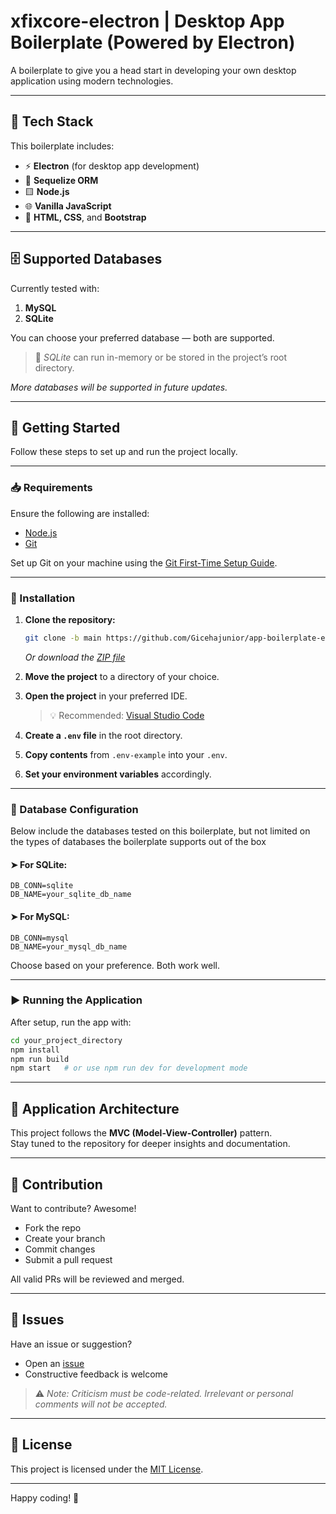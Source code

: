 # xfixcore-electron | Desktop App Boilerplate (Powered by Electron)

A boilerplate to give you a head start in developing your own desktop application using modern technologies.

---

## 🚀 Tech Stack

This boilerplate includes:

- ⚡ **Electron** (for desktop app development)
- 🧠 **Sequelize ORM**
- 🟨 **Node.js**
- 🌐 **Vanilla JavaScript**
- 🎨 **HTML, CSS**, and **Bootstrap**

---

## 🗄️ Supported Databases

Currently tested with:

1. **MySQL**
2. **SQLite**

You can choose your preferred database — both are supported.  
> 🔹 *SQLite* can run in-memory or be stored in the project’s root directory.

_More databases will be supported in future updates._

---

## 🔧 Getting Started

Follow these steps to set up and run the project locally.

---

### 📥 Requirements

Ensure the following are installed:

- [Node.js](https://nodejs.org/en/download/)
- [Git](https://git-scm.com/downloads)

Set up Git on your machine using the [Git First-Time Setup Guide](https://git-scm.com/book/en/v2/Getting-Started-First-Time-Git-Setup).

---

### 🚦 Installation

1. **Clone the repository:**

   ```bash
   git clone -b main https://github.com/Gicehajunior/app-boilerplate-electron.git
   ```

   _Or download the [ZIP file](https://github.com/Gicehajunior/app-boilerplate-electron/archive/refs/heads/main.zip)_

2. **Move the project** to a directory of your choice.

3. **Open the project** in your preferred IDE.  
   > 💡 Recommended: [Visual Studio Code](https://code.visualstudio.com)

4. **Create a `.env` file** in the root directory.

5. **Copy contents** from `.env-example` into your `.env`.

6. **Set your environment variables** accordingly.

---

### 🧩 Database Configuration
Below include the databases tested on this boilerplate, but not limited on the types of databases the boilerplate supports out of the box

#### ➤ For SQLite:

```env
DB_CONN=sqlite
DB_NAME=your_sqlite_db_name
```

#### ➤ For MySQL:

```env
DB_CONN=mysql
DB_NAME=your_mysql_db_name
```

Choose based on your preference. Both work well.

---

### ▶️ Running the Application

After setup, run the app with:

```bash
cd your_project_directory
npm install
npm run build
npm start   # or use npm run dev for development mode
```

---

## 🧠 Application Architecture

This project follows the **MVC (Model-View-Controller)** pattern.  
Stay tuned to the repository for deeper insights and documentation.

---

## 🤝 Contribution

Want to contribute? Awesome!

- Fork the repo
- Create your branch
- Commit changes
- Submit a pull request

All valid PRs will be reviewed and merged.

---

## 🐞 Issues

Have an issue or suggestion?

- Open an [issue](https://github.com/Gicehajunior/app-boilerplate-electron/issues)
- Constructive feedback is welcome

> ⚠️ _Note: Criticism must be code-related. Irrelevant or personal comments will not be accepted._

---

## 📄 License

This project is licensed under the [MIT License](https://github.com/Gicehajunior/app-boilerplate-electron/blob/main/LICENSE).

---

Happy coding! 🎉
```
